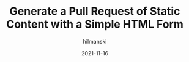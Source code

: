 ---
author: hilmanski
date: 2021-11-16
hidden: true
publisher: css
tags:
  - html
  - github
target_url: https://css-tricks.com/generate-a-pull-request-of-static-content-with-a-simple-html-form/
title: Generate a Pull Request of Static Content with a Simple HTML Form
---